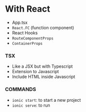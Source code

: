 # With React

- App.tsx
- `React.FC` (function component)
- React Hooks
- `RouteComponentProps`
- `ContainerProps`

### TSX

- Like a JSX but with Typescript
- Extension to Javascript
- Include HTML inside Javascript

### COMMANDS

- `ionic start`: to start a new project
- `ionic serve`: to run